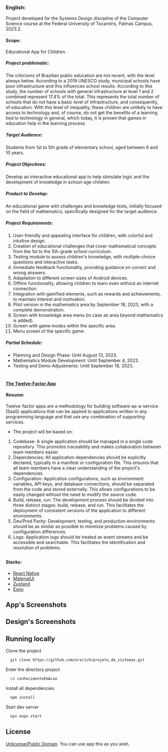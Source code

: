 ### English:
Project developed for the Systems Design discipline of the Computer Science course at the Federal University of Tocantins, Palmas Campus, 2023.2.

#### Scope:
Educational App for Children.

##### Project problematic:

The criticisms of Brazilian public education are not recent, with the level always below. According to a 2019 UNESCO study, municipal schools have poor infrastructure and this influences school results. According to this study, the number of schools with general infrastructure at level 1 and 2 combined represent 17.4% of the total. This represents the total number of schools that do not have a basic level of infrastructure, and consequently, of education. With this level of inequality, these children are unlikely to have access to technology and, of course, do not get the benefits of a learning tied to technology in general, which today, it is proven that games in education help in the learning process.

##### Target Audience:
Students from 1st to 5th grade of elementary school, aged between 6 and 10 years.

##### Project Objectives:
Develop an interactive educational app to help stimulate logic and the development of knowledge in school-age children.

##### Product to Develop:
An educational game with challenges and knowledge tests, initially focused on the field of mathematics, specifically designed for the target audience.

##### Project Requirements:
1. User-friendly and appealing interface for children, with colorful and intuitive design.
2. Creation of educational challenges that cover mathematical concepts from the 1st to the 5th-grade school curriculum.
3. Testing module to assess children's knowledge, with multiple-choice questions and interactive tasks.
4. Immediate feedback functionality, providing guidance on correct and wrong answers.
5. Adaptation to different screen sizes of Android devices.
6. Offline functionality, allowing children to learn even without an internet connection.
7. Integration with gamified elements, such as rewards and achievements, to maintain interest and motivation.
8. Pilot version in the mathematics area by September 18, 2023, with a complete demonstration.
9. Screen with knowledge area menu (in case an area beyond mathematics is added).
10. Screen with game modes within the specific area.
11. Menu screen of the specific game.

##### Partial Schedule:
- Planning and Design Phase: Until August 13, 2023.
- Mathematics Module Development: Until September 4, 2023.
- Testing and Demo Adjustments: Until September 18, 2023.

#

#### [The Twelve-Factor App](https://12factor.net/pt_br/)

#### Resume:
Twelve-factor apps are a methodology for building software-as-a-service (SaaS) applications that can be applied to applications written in any programming language and that use any combination of supporting services.
  - The project will be based on:
  1. Codebase: A single application should be managed in a single code repository. This promotes traceability and makes collaboration between team members easier.
  2. Dependencies: All application dependencies should be explicitly declared, typically in a manifest or configuration file. This ensures that all team members have a clear understanding of the project's dependencies.
  3. Configuration: Application configurations, such as environment variables, API keys, and database connections, should be separated from the code and stored externally. This allows configurations to be easily changed without the need to modify the source code.
  4. Build, release, run: The development process should be divided into three distinct stages: build, release, and run. This facilitates the deployment of consistent versions of the application to different environments.
  5. Dev/Prod Parity: Development, testing, and production environments should be as similar as possible to minimize problems caused by configuration differences.
  6. Logs: Application logs should be treated as event streams and be accessible and searchable. This facilitates the identification and resolution of problems.

##

#### Stacks:
* [React Native](https://react.dev/)
* [MaterialUI](https://mui.com/material-ui/)
* [Zustand](https://github.com/pmndrs/zustand)
* [Expo](https://expo.dev/)

##

## App's Screenshots



## Design's Screenshots



## Running locally

Clone the project

```bash
  git clone https://github.com/erarich/projeto_de_sistemas.git
```

Enter the directory project

```bash
  cd conhecimentoEmAcao
```

Install all dependencies

```bash
  npm install
```

Start dev server

```bash
  npx expo start
```


## License

[Unlicense/Public Domain](https://choosealicense.com/licenses/#unlicense). You can use app this as you wish.



